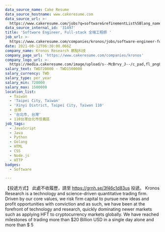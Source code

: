 ```yaml
---
data_source_name: Cake Resume
data_source_hostname: www.cakeresume.com
data_source_url: >-
  https://www.cakeresume.com/jobs?q=software&refinementList%5Blang_name%5D%5B0%5D=English&refinementList%5Bsalary_type%5D=per_year&range%5Bsalary_range%5D%5Bmin%5D=1000000&page=2
data_source_internal_id: '31497'
title: 'Software Engineer, Full-stack 全端工程師 '
job_url: >-
  https://www.cakeresume.com/companies/kronos/jobs/software-engineer-full-stack-c4bc53
date: 2021-08-12T06:30:00.066Z
company_name: Kronos Research 麒點科技
company_page_url: 'https://www.cakeresume.com/companies/kronos'
company_logo_url: >-
  https://media.cakeresume.com/image/upload/s--McBrvy_J--/c_pad,fl_png8,h_200,w_200/v1578283593/oah25nx6qnylshhzlpzk.png
salary_text: TWD720000 - TWD1500000
salary_currency: TWD
salary_type: per_year
salary_min: 720000
salary_max: 1500000
location_list:
  - Taiwan
  - 'Taipei City, Taiwan'
  - 'Xinyi District, Taipei City, Taiwan 110'
  - 台灣
  - '台北市, 台灣'
  - 110台灣台北市信義區
job_tags:
  - JavaScript
  - Java
  - Python
  - Golang
  - HTML
  - CSS
  - Node.js
  - HTTP
badges:
  - Software

---
```


【投遞方式】 此處不收履歷，請至 https://grnh.se/3f46c1d83us 投遞。 Kronos Research is a technology and science-driven quantitative trading firm. Driven by our core values, we risk firm capital to pursue new ideas and profit opportunities with conviction and as such, we have been at the forefront of technology and research, quickly dominating newer markets such as applying HFT to cryptocurrency markets globally. We have reached milestones of trading more than $20 Billion USD in a single day alone and more than $ 5